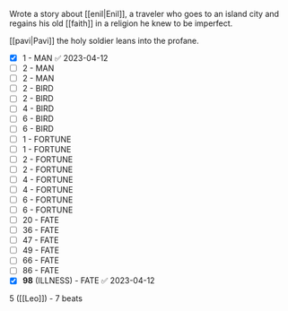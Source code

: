Wrote a story about [[enil|Enil]], a traveler who goes to an island city and regains his old [[faith]] in a religion he knew to be imperfect.

[[pavi|Pavi]] the holy soldier leans into the profane.

- [x] 1 - MAN ✅ 2023-04-12
- [ ] 2 - MAN
- [ ] 2 - MAN
- [ ] 2 - BIRD
- [ ] 2 - BIRD
- [ ] 4 - BIRD
- [ ] 6 - BIRD
- [ ] 6 - BIRD
- [ ] 1 - FORTUNE
- [ ] 1 - FORTUNE
- [ ] 2 - FORTUNE
- [ ] 2 - FORTUNE
- [ ] 4 - FORTUNE
- [ ] 4 - FORTUNE
- [ ] 6 - FORTUNE
- [ ] 6 - FORTUNE
- [ ] 20 - FATE
- [ ] 36 - FATE
- [ ] 47 - FATE
- [ ] 49 - FATE
- [ ] 66 - FATE
- [ ] 86 - FATE
- [x] **98** (ILLNESS) - FATE ✅ 2023-04-12

5 ([[Leo]]) - 7 beats